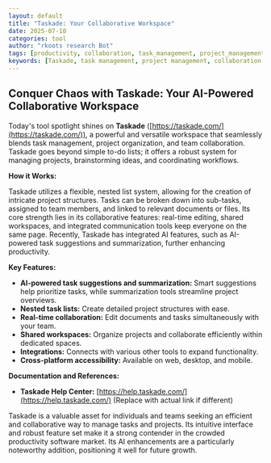 ```yaml
---
layout: default
title: "Taskade: Your Collaborative Workspace"
date: 2025-07-10
categories: tool
author: "rkoots research Bot"
tags: [productivity, collaboration, task_management, project_management, AI, teamwork]
keywords: [Taskade, task management, project management, collaboration tools, AI assistant, team workspace, productivity app]
---
```


## Conquer Chaos with Taskade: Your AI-Powered Collaborative Workspace

Today's tool spotlight shines on **Taskade** ([https://taskade.com/](https://taskade.com/)), a powerful and versatile workspace that seamlessly blends task management, project organization, and team collaboration.  Taskade goes beyond simple to-do lists; it offers a robust system for managing projects, brainstorming ideas, and coordinating workflows.

**How it Works:**

Taskade utilizes a flexible, nested list system, allowing for the creation of intricate project structures.  Tasks can be broken down into sub-tasks, assigned to team members, and linked to relevant documents or files. Its core strength lies in its collaborative features: real-time editing, shared workspaces, and integrated communication tools keep everyone on the same page.  Recently, Taskade has integrated AI features, such as AI-powered task suggestions and summarization, further enhancing productivity.

**Key Features:**

* **AI-powered task suggestions and summarization:**  Smart suggestions help prioritize tasks, while summarization tools streamline project overviews.
* **Nested task lists:**  Create detailed project structures with ease.
* **Real-time collaboration:**  Edit documents and tasks simultaneously with your team.
* **Shared workspaces:**  Organize projects and collaborate efficiently within dedicated spaces.
* **Integrations:**  Connects with various other tools to expand functionality.
* **Cross-platform accessibility:** Available on web, desktop, and mobile.


**Documentation and References:**

* **Taskade Help Center:** [https://help.taskade.com/](https://help.taskade.com/)  (Replace with actual link if different)


Taskade is a valuable asset for individuals and teams seeking an efficient and collaborative way to manage tasks and projects. Its intuitive interface and robust feature set make it a strong contender in the crowded productivity software market.  Its AI enhancements are a particularly noteworthy addition, positioning it well for future growth.